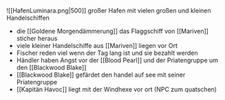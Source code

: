 ![[HafenLuminara.png|500]]
großer Hafen mit vielen großen und kleinen Handelschiffen
* die [[Goldene Morgendämmerung]] das Flaggschiff von [[Mariven]] sticher heraus
* viele kleiner Handelschiffe aus [[Mariven]] liegen vor Ort
* Fischer reden viel wenn der Tag lang ist und sie bezahlt werden
* Händler haben Angst vor der [[Blood Pearl]] und der Priatengruppe um den [[Blackwood Blake]]
* [[Blackwood Blake]] gefärdet den handel auf see mit seiner Priatengruppe
* [[Kapitän Havoc]] liegt mit der Windhexe vor ort (NPC zum quatschen)